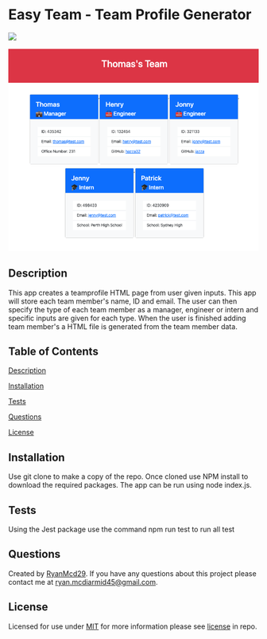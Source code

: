 # Easy Team - Team Profile Generator 
![](https://img.shields.io/badge/License-MIT-2ea44f?style=for-the-badge&logo=appveyor)

![Page generated by app](assets/deployedapp.png)


## Description
This app creates a teamprofile HTML page from user given inputs. This app will store each team member's name, ID and email. The user can then specify the type of each team member as a manager, engineer or intern and specific inputs are given for each type. When the user is finished adding team member's a HTML file is generated from the team member data.

## Table of Contents
  [Description](#description)

  [Installation](#installation)

  [Tests](#tests)

  [Questions](#questions)
  
  [License](#license)


## Installation
Use git clone to make a copy of the repo. Once cloned use NPM install to download the required packages. The app can be run using node index.js.

## Tests
Using the Jest package use the command npm run test to run all test
## Questions
Created by [RyanMcd29](https://github.com/RyanMcd29).
If you have any questions about this project please contact me at [ryan.mcdiarmid45@gmail.com](mailto:ryan.mcdiarmid45@gmail.com).

## License
Licensed for use under <a href=https://opensource.org/licenses/MIT>MIT</a> for more information please see [license](./license) in repo.

